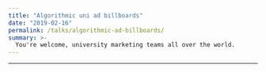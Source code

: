 ```yaml
---
title: "Algorithmic uni ad billboards"
date: "2019-02-16"
permalink: /talks/algorithmic-ad-billboards/
summary: >-
  You're welcome, university marketing teams all over the world.
---
```


---

<script>
// assumes that it's loaded inside an otherwise empty reveal layout

// from https://www.talkenglish.com/vocabulary/top-1000-verbs.aspx
const VERBS = [
  "is", "are", "has", "get", "see", "need", "know", "would", "find", "take", "want", "does", "learn", "become", "come", "include", "thank", "provide", "create", "add", "understand", "consider", "choose", "develop", "remember", "determine", "grow", "allow", "supply", "bring", "improve", "maintain", "begin", "exist", "tend", "enjoy", "perform", "decide", "identify", "continue", "protect", "require", "occur", "write", "approach", "avoid", "prepare", "build", "achieve", "believe", "receive", "seem", "discuss", "realize", "contain", "follow", "refer", "solve", "describe", "prefer", "prevent", "discover", "ensure", "expect", "invest", "reduce", "speak", "appear", "explain", "explore", "involve", "lose", "afford", "agree", "hear", "remain", "represent", "apply", "forget", "recommend", "rely", "vary", "generate", "obtain", "accept", "communicate", "complain", "depend", "enter", "happen", "indicate", "suggest", "survive", "appreciate", "compare", "imagine", "manage", "differ", "encourage", "expand", "prove", "react", "recognize", "relax", "replace", "borrow", "earn", "emphasize", "enable", "operate", "reflect", "send", "anticipate", "assume", "engage", "enhance", "examine", "install", "participate", "intend", "introduce", "relate", "settle", "assure", "attract", "distribute", "overcome", "owe", "succeed", "suffer", "throw", "acquire", "adapt", "adjust", "argue", "arise", "confirm", "encouraging", "incorporate", "justify", "organize", "ought", "possess", "relieve", "retain", "shut", "calculate", "compete", "consult", "deliver", "extend", "investigate", "negotiate", "qualify", "retire", "rid", "weigh", "arrive", "attach", "behave", "celebrate", "convince", "disagree", "establish", "ignore", "imply", "insist", "pursue", "remaining", "specify", "warn", "accuse", "admire", "admit", "adopt", "announce", "apologize", "approve", "attend", "belong", "commit", "criticize", "deserve", "destroy", "hesitate", "illustrate", "inform", "manufacturing", "persuade", "pour", "propose", "remind", "shall", "submit", "suppose", "translate", "be", "have", "use", "make", "look", "help", "go", "being", "think", "read", "keep", "start", "give", "play", "feel", "put", "set", "change", "say", "cut", "show", "try", "check", "call", "move", "pay", "let", "increase", "turn", "ask", "buy", "guard", "hold", "offer", "travel", "cook", "dance", "excuse", "live", "purchase", "deal", "mean", "fall", "produce", "search", "spend", "talk", "upset", "tell", "cost", "drive", "support", "remove", "return", "run", "appropriate", "reserve", "leave", "reach", "rest", "serve", "watch", "charge", "break", "stay", "visit", "affect", "cover", "report", "rise", "walk", "pick", "lift", "mix", "stop", "teach", "concern", "fly", "born", "gain", "save", "stand", "fail", "lead", "listen", "worry", "express", "handle", "meet", "release", "sell", "finish", "press", "ride", "spread", "spring", "wait", "display", "flow", "hit", "shoot", "touch", "cancel", "cry", "dump", "push", "select", "conflict", "die", "eat", "fill", "jump", "kick", "pass", "pitch", "treat", "abuse", "beat", "burn", "deposit", "print", "raise", "sleep", "advance", "connect", "consist", "contribute", "draw", "fix", "hire", "join", "kill", "sit", "tap", "win", "attack", "claim", "drag", "drink", "guess", "pull", "wear", "wonder", "count", "doubt", "feed", "impress", "repeat", "seek", "sing", "slide", "strip", "wish", "collect", "combine", "command", "dig", "divide", "hang", "hunt", "march", "mention", "smell", "survey", "tie", "escape", "expose", "gather", "hate", "repair", "scratch", "strike", "employ", "hurt", "laugh", "lay", "respond", "split", "strain", "struggle", "swim", "train", "wash", "waste", "convert", "crash", "fold", "grab", "hide", "miss", "permit", "quote", "recover", "resolve", "roll", "sink", "slip", "suspect", "swing", "twist", "concentrate", "estimate", "prompt", "refuse", "regret", "reveal", "rush", "shake", "shift", "shine", "steal", "suck", "surround", "bear", "dare", "delay", "hurry", "invite", "kiss", "marry", "pop", "pray", "pretend", "punch", "quit", "reply", "resist", "rip", "rub", "smile", "spell", "stretch", "tear", "wake", "wrap", "was", "like", "even", "film", "water", "been", "well", "were", "example", "own", "study", "must", "form", "air", "place", "number", "part", "field", "fish", "process", "heat", "hand", "experience", "job", "book", "end", "point", "type", "value", "body", "market", "guide", "interest", "state", "radio", "course", "company", "price", "size", "card", "list", "mind", "trade", "line", "care", "group", "risk", "word", "force", "light", "name", "school", "amount", "order", "practice", "research", "sense", "service", "piece", "web", "boss", "sport", "page", "term", "test", "answer", "sound", "focus", "matter", "soil", "board", "oil", "picture", "access", "garden", "open", "range", "rate", "reason", "according", "site", "demand", "exercise", "image", "case", "cause", "coast", "age", "boat", "record", "result", "section", "building", "mouse", "cash", "class", "dry", "plan", "store", "tax", "involved", "side", "space", "rule", "weather", "figure", "man", "model", "source", "earth", "program", "design", "feature", "purpose", "question", "rock", "act", "birth", "dog", "object", "scale", "sun", "fit", "note", "profit", "related", "rent", "speed", "style", "war", "bank", "content", "craft", "bus", "exchange", "eye", "fire", "position", "pressure", "stress", "advantage", "benefit", "box", "complete", "frame", "issue", "limited", "step", "cycle", "face", "interested", "metal", "paint", "review", "room", "screen", "structure", "view", "account", "ball", "concerned", "discipline", "ready", "share", "balance", "bit", "black", "bottom", "gift", "impact", "machine", "shape", "tool", "wind", "address", "average", "career", "culture", "pot", "sign", "table", "task", "condition", "contact", "credit", "egg", "hope", "ice", "network", "separate", "attempt", "date", "effect", "link", "perfect", "post", "star", "voice", "challenge", "friend", "warm", "brush", "couple", "debate", "exit", "experienced", "function", "lack", "plant", "spot", "summer", "taste", "theme", "track", "wing", "brain", "button", "click", "correct", "desire", "fixed", "foot", "gas", "influence", "notice", "rain", "wall", "base", "damage", "distance", "pair", "staff", "sugar", "target", "text", "author", "complicated", "discount", "file", "ground", "lesson", "officer", "phase", "reference", "register", "secure", "sky", "stage", "stick", "title", "trouble", "advanced", "bowl", "bridge", "campaign", "club", "edge", "evidence", "fan", "letter", "lock", "option", "organized", "pack", "park", "quarter", "skin", "sort", "weight", "baby", "carry", "dish", "exact", "factor", "fruit", "muscle", "traffic", "trip", "appeal", "chart", "gear", "land", "log", "lost", "net", "season", "spirit", "tree", "wave", "belt", "bench", "closed", "commission", "copy", "drop", "firm", "frequent", "progress", "project", "stuff", "ticket", "tour", "angle", "blue", "breakfast", "doctor", "dot", "dream", "essay", "father", "fee", "finance", "juice", "limit", "luck", "milk", "mixed", "mouth", "pipe", "please", "seat", "stable", "storm", "team", "amazing", "bat", "beach", "blank", "busy", "catch", "chain", "cream", "crew", "detail", "detailed", "interview", "kid", "mark", "match", "pain", "pleasure", "score", "screw", "sex", "sharp", "shop", "shower", "suit", "tone", "window", "wise", "band", "block", "bone", "calendar", "cap", "coat", "contest", "court", "cup", "district", "finger", "garage", "guarantee", "hole", "hook", "implement", "layer", "lecture", "lie", "married", "narrow", "nose", "partner", "profile", "respect", "rice", "schedule", "telephone", "tip", "bag", "battle", "bed", "bill", "bother", "cake", "code", "curve", "dimension", "ease", "farm", "fight", "gap", "grade", "horse", "host", "husband", "loan", "mistake", "nail", "noise", "occasion", "package", "pause", "phrase", "race", "sand", "sentence", "shoulder", "smoke", "stomach", "string", "surprised", "towel", "vacation", "wheel", "arm", "associate", "bet", "blow", "border", "branch", "breast", "buddy", "bunch", "chip", "coach", "cross", "document", "draft", "dust", "floor", "golf", "habit", "iron", "judge", "knife", "landscape", "league", "mail", "mess", "parent", "pattern", "pin", "pool", "pound", "request", "salary", "shame", "shelter", "shoe", "tackle", "tank", "trust", "assist", "bake", "bar", "bell", "bike", "blame", "brick", "chair", "closet", "clue", "collar", "comment", "conference", "devil", "diet", "fear", "fuel", "glove", "jacket", "lunch", "monitor", "mortgage", "nurse", "pace", "panic", "peak", "provided", "reward", "row", "sandwich", "shock", "spite", "spray", "surprise", "till", "transition", "weekend", "yard", "alarm", "bend", "bicycle", "bite", "blind", "bottle", "cable", "candle", "clerk", "cloud", "concert", "counter", "dirty", "flower", "grandfather", "harm", "knee", "lawyer", "load", "loose", "mirror", "neck", "pension", "plate", "pleased", "proposed", "ruin", "ship", "skirt", "slice", "snow", "stroke", "switch", "tired", "trash", "tune", "worried", "zone", "anger", "award", "bid", "boot", "bug", "camp", "candy", "carpet", "cat", "champion", "channel", "clock", "comfort", "cow", "crack", "disappointed", "empty", "engineer", "entrance", "fault", "grass", "guy", "highlight", "island", "joke", "jury", "leg", "lip", "mate", "nerve", "passage", "pen", "pride", "priest", "promise", "resort", "ring", "roof", "rope", "sail", "scheme", "script", "slight", "smart", "sock", "station", "toe", "tower", "truck", "witness"
];

const slidesDiv = document.querySelector(".reveal > .slides");

function randomVerb() {
  return VERBS[Math.floor(Math.random()*VERBS.length)];
}

function makeItPop(e) {
  e.style.fontWeight = 100+800*Math.random();
  e.style.fontSize = `${2+15*Math.random()}vh`;

  if(Math.random()<0.3){
    e.style.textTransform = "uppercase";
  }

  if(Math.random()<0.3){
    e.style.fontStyle = "italic";
  }

  // put it anywhere on the viewport
  e.style.position = "fixed";
  e.style.top = `${Math.random()*80}vh`;

  // keep word order
  order = parseInt(e.dataset.wordOrder);
  e.style.left = `${25*(order+Math.random())}vw`;
}

const slideHTMLstring = `<section data-background-image="https://source.unsplash.com/random/1920x1080">
<h2 data-word-order="0">${randomVerb()}</h2>
<h2 data-word-order="1">your</h2>
<h2 data-word-order="2">${randomVerb()}</h2>
</section>`;

slidesDiv.insertAdjacentHTML('afterbegin', slideHTMLstring);

document.querySelectorAll(".reveal > .slides > section > h2").forEach(makeItPop);

</script>
